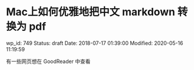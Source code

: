 # Mac上如何优雅地把中文 markdown 转换为 pdf


wp_id: 749
Status: draft
Date: 2018-07-17 01:39:00
Modified: 2020-05-16 11:19:59


有一些网页想在 GoodReader 中查看